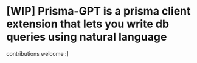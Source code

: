 # [WIP] Prisma-GPT is a prisma client extension that lets you write db queries using natural language

contributions welcome :] 
